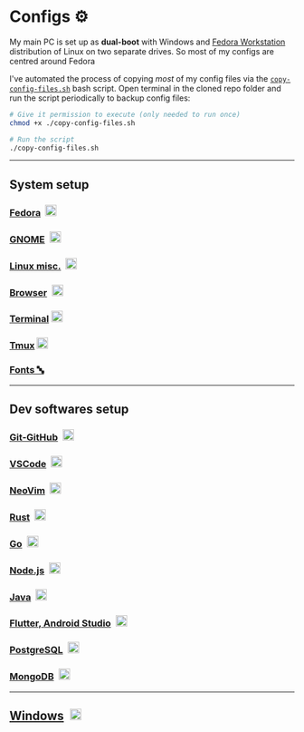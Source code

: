 # Configs ⚙️

My main PC is set up as **dual-boot** with Windows and [Fedora Workstation](https://fedoraproject.org/workstation/) distribution of Linux on two separate drives. So most of my configs are centred around Fedora

I've automated the process of copying _most_ of my config files via the [`copy-config-files.sh`](https://github.com/datkumar/Configs/blob/main/copy-config-files.sh) bash script. Open terminal in the cloned repo folder and run the script periodically to backup config files:

```sh
# Give it permission to execute (only needed to run once)
chmod +x ./copy-config-files.sh

# Run the script
./copy-config-files.sh
```

<!-- File-types okay to link as relative urls: .txt, .html, .json, .conf -->
<!-- For other files, use any of these two url formats: -->
<!-- https://github.com/datkumar/Configs/blob/main/FILE_PATH_FROM_PROJECT_ROOT -->
<!-- https://raw.githubusercontent.com/datkumar/Configs/refs/heads/main/FILE_PATH_FROM_PROJECT_ROOT -->

---

## System setup

### [Fedora](./Fedora/README.md)&ensp;<img alt="Fedora" src='https://upload.wikimedia.org/wikipedia/commons/4/41/Fedora_icon_%282021%29.svg' height="20">

### [GNOME](./GNOME/README.md)&ensp;<img alt="GNOME" src='https://upload.wikimedia.org/wikipedia/commons/thumb/3/39/Gnomelogo-footprint.svg/833px-Gnomelogo-footprint.svg.png' height="20">

### [Linux misc.](./Linux-misc/README.md)&ensp;<img alt="Linux" src="https://upload.wikimedia.org/wikipedia/commons/thumb/3/35/Tux.svg/506px-Tux.svg.png" height="20">

### [Browser](./Browser/README.md)&ensp;<img alt="Firefox" src='https://upload.wikimedia.org/wikipedia/commons/a/a0/Firefox_logo%2C_2019.svg' height="20">

### [Terminal](./Terminal/README.md) <img alt="Terminal" src='https://upload.wikimedia.org/wikipedia/commons/d/da/GNOME_Terminal_icon_2019.svg' height="20">

### [Tmux](./Tmux/README.md) <img alt="Tmux" src="https://raw.githubusercontent.com/tmux/tmux/c8677d3272b69587d8c4e7e5ef9da405e552e8ae/logo/tmux-logomark.svg" height="20">

### [Fonts 🔤](./Fonts/README.md)

<!-- ### [Firmware](./Firmware/README.md)  -->

---

## Dev softwares setup

### [Git-GitHub](./Git-GitHub/README.md)&ensp;<img alt="Git" src='https://git-scm.com/images/logos/downloads/Git-Icon-1788C.svg' height="20">

### [VSCode](./VSCode/README.md)&ensp;<img alt="VSCode" src='https://upload.wikimedia.org/wikipedia/commons/9/9a/Visual_Studio_Code_1.35_icon.svg' height="20">

### [NeoVim](./NeoVim/README.md)&ensp;<img alt="NeoVim" src='https://upload.wikimedia.org/wikipedia/commons/3/3a/Neovim-mark.svg' height="20">

### [Rust](./Rust/README.md)&ensp;<img alt="Rust" src='https://rustacean.net/assets/rustacean-flat-happy.png' height="20">

### [Go](./Go/README.md)&ensp;<img alt="Go" src='https://www.svgrepo.com/show/373635/go-gopher.svg' height="20">

### [Node.js](./NodeJs/README.md)&ensp;<img alt="Node.js" src='https://upload.wikimedia.org/wikipedia/commons/d/d9/Node.js_logo.svg' height="20">

### [Java](./Java/README.md)&ensp;<img alt="Java" src='https://www.svgrepo.com/show/452234/java.svg' height="20">

### [Flutter, Android Studio](./Flutter/README.md)&ensp;<img alt="Flutter" src='https://storage.googleapis.com/cms-storage-bucket/4fd5520fe28ebf839174.svg' height="20">

### [PostgreSQL](./Postgres/README.md)&ensp;<img alt="PostgreSQL" src='https://upload.wikimedia.org/wikipedia/commons/2/29/Postgresql_elephant.svg' height="20">

### [MongoDB](./MongoDB/README.md)&ensp;<img alt="MongoDB"  src="https://www.svgrepo.com/show/373845/mongo.svg" height="20">

<!-- ### [IntelliJ](./IntelliJ/README.md)&ensp;<img alt="IntelliJ" src='https://upload.wikimedia.org/wikipedia/commons/thumb/9/9c/IntelliJ_IDEA_Icon.svg/1200px-IntelliJ_IDEA_Icon.svg.png' height="20"> -->

<!-- ### [Ruby](./Ruby/README.md)&ensp;<img alt="Ruby" src="https://upload.wikimedia.org/wikipedia/commons/7/73/Ruby_logo.svg" height="20"> -->

<!-- ### [Anaconda, Python](./Anaconda_Python/README.md)&ensp;<img alt="Anaconda" src='https://cdn3.iconfinder.com/data/icons/logos-and-brands-adobe/512/267_Python-512.png' height="20"> -->

---

## [Windows](./Windows/README.md)&ensp;<img alt="Windows" src="https://upload.wikimedia.org/wikipedia/commons/8/87/Windows_logo_-_2021.svg" height="20">
